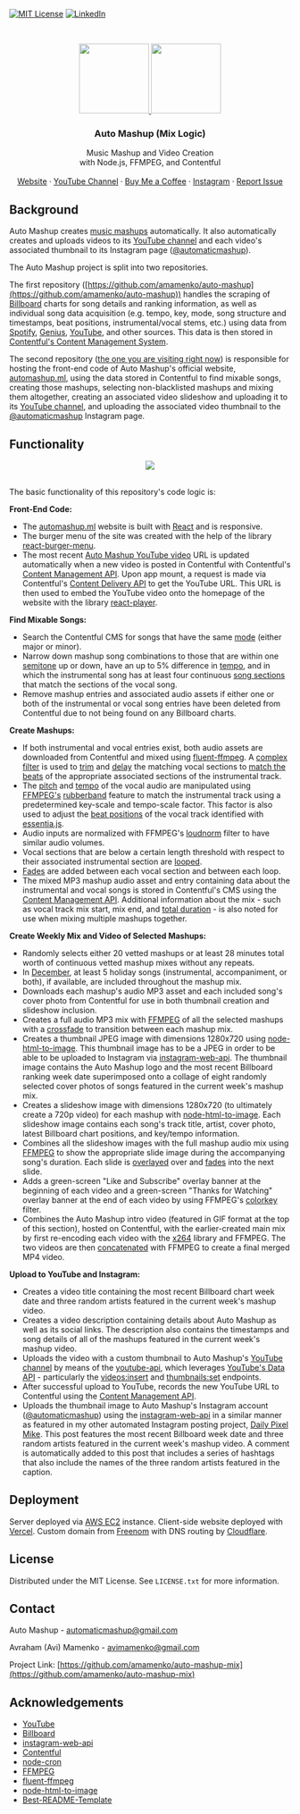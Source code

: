 [![MIT License][license-shield]][license-url]
[![LinkedIn][linkedin-shield]][linkedin-url]

<!-- PROJECT LOGO -->
<br />
<p align="center">
  <a href="https://github.com/amamenko/auto-mashup-mix#gh-dark-mode-only">
   <img src="https://images.ctfassets.net/r8d0zt89au6z/U08zxXPI7WotVcDYslYBF/1abd688f9038dba10e6aa96f30b84342/automashup_logo_white.svg" width="125" />
  </a>
   <a href="https://github.com/amamenko/auto-mashup-mix#gh-light-mode-only">
    <img src="https://images.ctfassets.net/r8d0zt89au6z/2O6pZhJ8iQoqojzyNZCTRH/4e0020dda6a224a9460e49094417c9ff/automashup_logo.svg" width="125" />
  </a>
   
  <h3 align="center">Auto Mashup (Mix Logic)</h3>

  <p align="center">
    Music Mashup and Video Creation
    <br />
    with Node.js, FFMPEG, and Contentful
    <br />
    <br />
    <a href="https://www.automashup.ml/">Website</a>
    ·
    <a href="https://www.youtube.com/channel/UCbjaDBiyXCqWGT4inY8LCmQ">YouTube Channel</a>
     ·
    <a href="https://www.buymeacoffee.com/automashup">Buy Me a Coffee</a>
    ·
    <a href="https://www.instagram.com/automaticmashup/">Instagram</a>
    ·
    <a href="https://github.com/amamenko/auto-mashup/issues">Report Issue</a> 
  </p>
</p>


## Background

Auto Mashup creates [music mashups](https://en.wikipedia.org/wiki/Mashup_(music)) automatically. It also automatically creates and uploads videos to its [YouTube channel](https://www.youtube.com/channel/UCbjaDBiyXCqWGT4inY8LCmQ) and each video's associated thumbnail to its Instagram page ([@automaticmashup](https://www.instagram.com/automaticmashup/)).

The Auto Mashup project is split into two repositories. 

The first repository ([https://github.com/amamenko/auto-mashup](https://github.com/amamenko/auto-mashup))
handles the scraping of [Billboard](https://www.billboard.com/) charts for song details and ranking information, as well as individual song data acquisition (e.g. tempo, key, mode, song structure and timestamps, beat positions, instrumental/vocal stems, etc.) using data from [Spotify](https://www.npmjs.com/package/spotify-web-api-node), [Genius](https://www.npmjs.com/package/genius-lyrics-api), [YouTube](https://www.youtube.com/), and other sources. This data is then stored in [Contentful's Content Management System](https://www.contentful.com/).

The second repository ([the one you are visiting right now](https://github.com/amamenko/auto-mashup-mix)) is responsible for hosting the front-end code of Auto Mashup's official website, [automashup.ml](https://www.automashup.ml/), using the data stored in Contentful to find mixable songs, creating those mashups, selecting non-blacklisted mashups and mixing them altogether, creating an associated video slideshow and uploading it to its [YouTube channel](https://www.youtube.com/channel/UCbjaDBiyXCqWGT4inY8LCmQ), and uploading the associated video thumbnail to the [@automaticmashup](https://www.instagram.com/automaticmashup/) Instagram page.

## Functionality

<p align="center">
<a href="https://glowlabs.ga">
    <img  src="https://images.ctfassets.net/r8d0zt89au6z/01lw3DWG8IGMbgykhRRFlB/8a43631c55019203b68c9f441fd47fa5/AutoMashupIntro.gif" />
</a>
</span>
<br/ >
<br />

The basic functionality of this repository's code logic is:

<strong>Front-End Code:</strong>
* The [automashup.ml](https://www.automashup.ml/) website is built with [React](https://reactjs.org/) and is responsive.
* The burger menu of the site was created with the help of the library [react-burger-menu](https://www.npmjs.com/package/react-burger-menu).
* The most recent [Auto Mashup YouTube video](https://www.youtube.com/channel/UCbjaDBiyXCqWGT4inY8LCmQ) URL is updated automatically when a new video is posted in Contentful with Contentful's [Content Management API](https://www.npmjs.com/package/contentful-management). Upon app mount, a request is made via Contentful's [Content Delivery API](https://www.npmjs.com/package/contentful) to get the YouTube URL. This URL is then used to embed the YouTube video onto the homepage of the website with the library [react-player](https://www.npmjs.com/package/react-player).

<strong>Find Mixable Songs:</strong>
* Search the Contentful CMS for songs that have the same [mode](https://en.wikipedia.org/wiki/Mode_(music)) (either major or minor).
* Narrow down mashup song combinations to those that are within one [semitone](https://en.wikipedia.org/wiki/Semitone) up or down, have an up to 5% difference in [tempo](https://en.wikipedia.org/wiki/Tempo), and in which the instrumental song has at least four continuous [song sections](https://en.wikipedia.org/wiki/Song_structure) that match the sections of the vocal song.
* Remove mashup entries and associated audio assets if either one or both of the instrumental or vocal song entries have been deleted from Contentful due to not being found on any Billboard charts.

<strong>Create Mashups:</strong>
* If both instrumental and vocal entries exist, both audio assets are downloaded from Contentful and mixed using [fluent-ffmpeg](https://www.npmjs.com/package/fluent-ffmpeg). A [complex filter](https://github.com/fluent-ffmpeg/node-fluent-ffmpeg#complexfilterfilters-map-set-complex-filtergraph) is used to [trim](https://ffmpeg.org/ffmpeg-filters.html#atrim) and [delay](https://ffmpeg.org/ffmpeg-filters.html#adelay) the matching vocal sections to [match the beats](https://en.wikipedia.org/wiki/Beatmatching) of the appropriate associated sections of the instrumental track.
* The [pitch](https://en.wikipedia.org/wiki/Pitch_(music)) and [tempo](https://en.wikipedia.org/wiki/Tempo) of the vocal audio are manipulated using [FFMPEG's](https://ffmpeg.org/) [rubberband](http://underpop.online.fr/f/ffmpeg/help/rubberband.htm.gz) feature to match the instrumental track using a predetermined key-scale and tempo-scale factor. This factor is also used to adjust the [beat positions](https://essentia.upf.edu/reference/std_BeatTrackerMultiFeature.html) of the vocal track identified with [essentia.js](https://mtg.github.io/essentia.js/).
* Audio inputs are normalized with FFMPEG's [loudnorm](https://ffmpeg.org/ffmpeg-filters.html#loudnorm) filter to have similar audio volumes.
* Vocal sections that are below a certain length threshold with respect to their associated instrumental section are [looped](https://ffmpeg.org/ffmpeg-filters.html#aloop).
* [Fades](https://ffmpeg.org/ffmpeg-filters.html#afade-1) are added between each vocal section and between each loop.
* The mixed MP3 mashup audio asset and entry containing data about the instrumental and vocal songs is stored in Contentful's CMS using the [Content Management API](https://www.npmjs.com/package/contentful-management). Additional information about the mix - such as vocal track mix start, mix end, and [total duration](https://www.npmjs.com/package/get-audio-duration) - is also noted for use when mixing multiple mashups together.

<strong>Create Weekly Mix and Video of Selected Mashups:</strong>
* Randomly selects either 20 vetted mashups or at least 28 minutes total worth of continuous vetted mashup mixes without any repeats.
* In [December](https://en.wikipedia.org/wiki/Christmas_and_holiday_season), at least 5 holiday songs (instrumental,  accompaniment, or both), if available, are included throughout the mashup mix.
* Downloads each mashup's audio MP3 asset and each included song's cover photo from Contentful for use in both thumbnail creation and slideshow inclusion.
* Creates a full audio MP3 mix with [FFMPEG](https://ffmpeg.org/) of all the selected mashups with a [crossfade](https://ffmpeg.org/ffmpeg-filters.html#acrossfade) to transition between each mashup mix.
* Creates a thumbnail JPEG image with dimensions 1280x720 using [node-html-to-image](https://www.npmjs.com/package/node-html-to-image). This thumbnail image has to be a JPEG in order to be able to be uploaded to Instagram via [instagram-web-api](https://www.npmjs.com/package/instagram-web-api). The thumbnail image contains the Auto Mashup logo and the most recent Billboard ranking week date superimposed onto a collage of eight randomly selected cover photos of songs featured in the current week's mashup mix.
* Creates a slideshow image with dimensions 1280x720 (to ultimately create a 720p video) for each mashup with [node-html-to-image](https://www.npmjs.com/package/node-html-to-image). Each slideshow image contains each song's track title, artist, cover photo, latest Billboard chart positions, and key/tempo information.
* Combines all the slideshow images with the full mashup audio mix using [FFMPEG](https://ffmpeg.org/) to show the appropriate slide image during the accompanying song's duration. Each slide is [overlayed](https://ffmpeg.org/ffmpeg-filters.html#overlay-1) over and [fades](https://ffmpeg.org/ffmpeg-filters.html#fade) into the next slide.
* Adds a green-screen "Like and Subscribe" overlay banner at the beginning of each video and a green-screen "Thanks for Watching" overlay banner at the end of each video by using FFMPEG's [colorkey](https://ffmpeg.org/ffmpeg-filters.html#colorkey) filter.
* Combines the Auto Mashup intro video (featured in GIF format at the top of this section), hosted on Contentful, with the earlier-created main mix by first re-encoding each video with the [x264](https://www.videolan.org/developers/x264.html) library and FFMPEG. The two videos are then [concatenated](https://ffmpeg.org/ffmpeg-filters.html#concat) with FFMPEG to create a final merged MP4 video.


<strong>Upload to YouTube and Instagram:</strong>
* Creates a video title containing the most recent Billboard chart week date and three random artists featured in the current week's mashup video.
* Creates a video description containing details about Auto Mashup as well as its social links. The description also contains the timestamps and song details of all of the mashups featured in the current week's mashup video.
* Uploads the video with a custom thumbnail to Auto Mashup's [YouTube channel](https://www.youtube.com/channel/UCbjaDBiyXCqWGT4inY8LCmQ) by means of the [youtube-api](https://www.npmjs.com/package/youtube-api), which leverages [YouTube's Data API](https://developers.google.com/youtube/v3) - particularly the [videos:insert](https://developers.google.com/youtube/v3/docs/videos/insert) and [thumbnails:set](https://developers.google.com/youtube/v3/docs/thumbnails/set) endpoints.
* After successful upload to YouTube, records the new YouTube URL to Contentful using the [Content Management API](https://www.npmjs.com/package/contentful-management).
* Uploads the thumbnail image to Auto Mashup's Instagram account ([@automaticmashup](https://www.instagram.com/automaticmashup/)) using the [instagram-web-api](https://www.npmjs.com/package/instagram-web-api) in a similar manner as featured in my other automated Instagram posting project, [Daily Pixel Mike](https://github.com/amamenko/daily-pixel-mike). This post features the most recent Billboard week date and three random artists featured in the current week's mashup video. A comment is automatically added to this post that includes a series of hashtags that also include the names of the three random artists featured in the caption.

## Deployment

Server deployed via [AWS EC2](https://aws.amazon.com/ec2/) instance. Client-side website deployed with [Vercel](https://vercel.com/). Custom domain from [Freenom](https://www.freenom.com/) with DNS routing by [Cloudflare](https://www.cloudflare.com/).


<!-- LICENSE -->
## License

Distributed under the MIT License. See `LICENSE.txt` for more information.

<!-- CONTACT -->
## Contact

Auto Mashup - automaticmashup@gmail.com

Avraham (Avi) Mamenko - avimamenko@gmail.com

Project Link: [https://github.com/amamenko/auto-mashup-mix](https://github.com/amamenko/auto-mashup-mix)


<!-- ACKNOWLEDGEMENTS -->
## Acknowledgements
* [YouTube](https://www.youtube.com/)
* [Billboard](https://www.billboard.com/)
* [instagram-web-api](https://www.npmjs.com/package/instagram-web-api)
* [Contentful](https://www.contentful.com/)
* [node-cron](https://www.npmjs.com/package/node-cron)
* [FFMPEG](https://ffmpeg.org/)
* [fluent-ffmpeg](https://www.npmjs.com/package/fluent-ffmpeg)
* [node-html-to-image](https://www.npmjs.com/package/node-html-to-image)
* [Best-README-Template](https://github.com/othneildrew/Best-README-Template)


<!-- MARKDOWN LINKS & IMAGES -->
<!-- https://www.markdownguide.org/basic-syntax/#reference-style-links -->
[license-shield]: https://img.shields.io/github/license/othneildrew/Best-README-Template.svg?style=for-the-badge
[license-url]: https://github.com/amamenko/auto-mashup-mix/blob/master/LICENSE.txt
[linkedin-shield]: https://img.shields.io/badge/-LinkedIn-black.svg?style=for-the-badge&logo=linkedin&colorB=555
[linkedin-url]: https://www.linkedin.com/in/avrahammamenko

